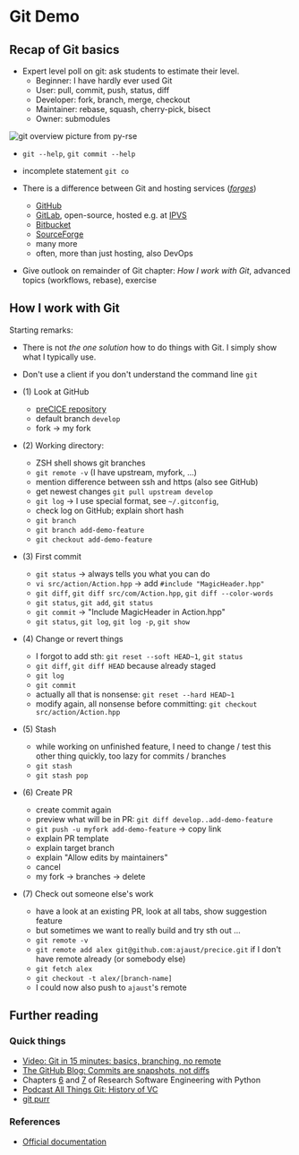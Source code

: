 # Git Demo

## Recap of Git basics

- Expert level poll on git: ask students to estimate their level.
    - Beginner: I have hardly ever used Git
    - User: pull, commit, push, status, diff
    - Developer: fork, branch, merge, checkout
    - Maintainer: rebase, squash, cherry-pick, bisect
    - Owner: submodules

![git overview picture from py-rse](https://merely-useful.tech/py-rse/figures/git-cmdline/git-remote.png)

- `git --help`, `git commit --help`
- incomplete statement `git co`

- There is a difference between Git and hosting services ([*forges*](https://en.wikipedia.org/wiki/Forge_(software)))
    - [GitHub](https://github.com/)
    - [GitLab](https://about.gitlab.com/), open-source, hosted e.g. at [IPVS](https://gitlab-sim.informatik.uni-stuttgart.de)
    - [Bitbucket](https://bitbucket.org/product/)
    - [SourceForge](https://sourceforge.net/)
    - many more
    - often, more than just hosting, also DevOps

- Give outlook on remainder of Git chapter: *How I work with Git*, advanced topics (workflows, rebase), exercise

## How I work with Git

Starting remarks:

- There is not *the one solution* how to do things with Git. I simply show what I typically use.
- Don't use a client if you don't understand the command line `git`

- (1) Look at GitHub
    - [preCICE repository](https://github.com/precice/precice)
    - default branch `develop`
    - fork -> my fork

- (2) Working directory:
    - ZSH shell shows git branches
    - `git remote -v` (I have upstream, myfork, ...)
    - mention difference between ssh and https (also see GitHub)
    - get newest changes `git pull upstream develop`
    - `git log` -> I use special format, see `~/.gitconfig`,
    - check log on GitHub; explain short hash
    - `git branch`
    - `git branch add-demo-feature`
    - `git checkout add-demo-feature`

- (3) First commit
    - `git status` -> always tells you what you can do
    - `vi src/action/Action.hpp` -> add `#include "MagicHeader.hpp"`
    - `git diff`, `git diff src/com/Action.hpp`, `git diff --color-words`
    - `git status`, `git add`, `git status`
    - `git commit` -> "Include MagicHeader in Action.hpp"
    - `git status`, `git log`, `git log -p`, `git show`

- (4) Change or revert things
    - I forgot to add sth: `git reset --soft HEAD~1`, `git status`
    - `git diff`, `git diff HEAD` because already staged
    - `git log`
    - `git commit`
    - actually all that is nonsense: `git reset --hard HEAD~1`
    - modify again, all nonsense before committing: `git checkout src/action/Action.hpp`

- (5) Stash
    - while working on unfinished feature, I need to change / test this other thing quickly, too lazy for commits / branches
    - `git stash`
    - `git stash pop`

- (6) Create PR
    - create commit again
    - preview what will be in PR: `git diff develop..add-demo-feature`
    - `git push -u myfork add-demo-feature` -> copy link
    - explain PR template
    - explain target branch
    - explain "Allow edits by maintainers"
    - cancel
    - my fork -> branches -> delete

- (7) Check out someone else's work
    - have a look at an existing PR, look at all tabs, show suggestion feature
    - but sometimes we want to really build and try sth out ...
    - `git remote -v`
    - `git remote add alex git@github.com:ajaust/precice.git` if I don't have remote already (or somebody else)
    - `git fetch alex`
    - `git checkout -t alex/[branch-name]`
    - I could now also push to `ajaust`'s remote

## Further reading

### Quick things

- [Video: Git in 15 minutes: basics, branching, no remote](https://www.youtube.com/watch?v=USjZcfj8yxE)
- [The GitHub Blog: Commits are snapshots, not diffs](https://github.blog/2020-12-17-commits-are-snapshots-not-diffs/)
- Chapters [6](https://merely-useful.tech/py-rse/git-cmdline.html) and [7](https://merely-useful.tech/py-rse/git-advanced.html) of Research Software Engineering with Python
- [Podcast All Things Git: History of VC](https://www.allthingsgit.com/episodes/the_history_of_vc_with_eric_sink.html)
- [git purr](https://girliemac.com/blog/2017/12/26/git-purr/)

### References

- [Official documentation](http://git-scm.com/doc)
